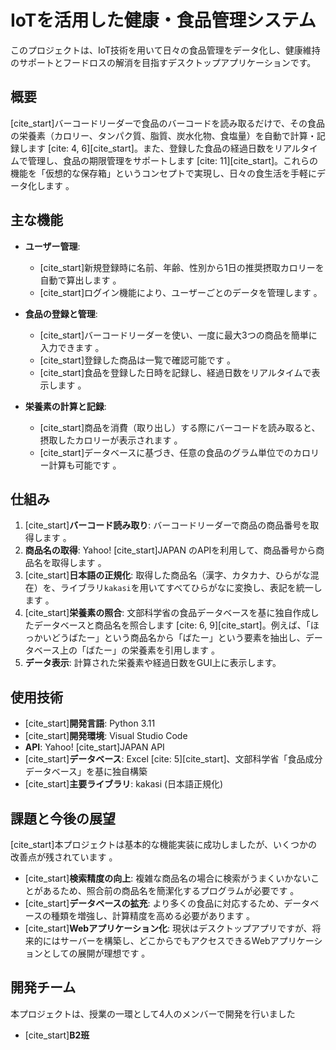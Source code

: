 # IoTを活用した健康・食品管理システム

このプロジェクトは、IoT技術を用いて日々の食品管理をデータ化し、健康維持のサポートとフードロスの解消を目指すデスクトップアプリケーションです。

## 概要

[cite_start]バーコードリーダーで食品のバーコードを読み取るだけで、その食品の栄養素（カロリー、タンパク質、脂質、炭水化物、食塩量）を自動で計算・記録します [cite: 4, 6][cite_start]。また、登録した食品の経過日数をリアルタイムで管理し、食品の期限管理をサポートします [cite: 11][cite_start]。これらの機能を「仮想的な保存箱」というコンセプトで実現し、日々の食生活を手軽にデータ化します 。

## 主な機能

* **ユーザー管理**:
    * [cite_start]新規登録時に名前、年齢、性別から1日の推奨摂取カロリーを自動で算出します 。
    * [cite_start]ログイン機能により、ユーザーごとのデータを管理します 。

* **食品の登録と管理**:
    * [cite_start]バーコードリーダーを使い、一度に最大3つの商品を簡単に入力できます 。
    * [cite_start]登録した商品は一覧で確認可能です 。
    * [cite_start]食品を登録した日時を記録し、経過日数をリアルタイムで表示します 。

* **栄養素の計算と記録**:
    * [cite_start]商品を消費（取り出し）する際にバーコードを読み取ると、摂取したカロリーが表示されます 。
    * [cite_start]データベースに基づき、任意の食品のグラム単位でのカロリー計算も可能です 。

## 仕組み

1.  [cite_start]**バーコード読み取り**: バーコードリーダーで商品の商品番号を取得します 。
2.  **商品名の取得**: Yahoo! [cite_start]JAPAN のAPIを利用して、商品番号から商品名を取得します 。
3.  [cite_start]**日本語の正規化**: 取得した商品名（漢字、カタカナ、ひらがな混在）を、ライブラリ`kakasi`を用いてすべてひらがなに変換し、表記を統一します 。
4.  [cite_start]**栄養素の照合**: 文部科学省の食品データベースを基に独自作成したデータベースと商品名を照合します [cite: 6, 9][cite_start]。例えば、「ほっかいどうばたー」という商品名から「ばたー」という要素を抽出し、データベース上の「ばたー」の栄養素を引用します 。
5.  **データ表示**: 計算された栄養素や経過日数をGUI上に表示します。

## 使用技術

* [cite_start]**開発言語**: Python 3.11 
* [cite_start]**開発環境**: Visual Studio Code 
* **API**: Yahoo! [cite_start]JAPAN API 
* [cite_start]**データベース**: Excel [cite: 5][cite_start]、文部科学省「食品成分データベース」を基に独自構築 
* [cite_start]**主要ライブラリ**: kakasi (日本語正規化) 



## 課題と今後の展望

[cite_start]本プロジェクトは基本的な機能実装に成功しましたが、いくつかの改善点が残されています 。

* [cite_start]**検索精度の向上**: 複雑な商品名の場合に検索がうまくいかないことがあるため、照合前の商品名を簡潔化するプログラムが必要です 。
* [cite_start]**データベースの拡充**: より多くの食品に対応するため、データベースの種類を増強し、計算精度を高める必要があります 。
* [cite_start]**Webアプリケーション化**: 現状はデスクトップアプリですが、将来的にはサーバーを構築し、どこからでもアクセスできるWebアプリケーションとしての展開が理想です 。

## 開発チーム

本プロジェクトは、授業の一環として4人のメンバーで開発を行いました

* [cite_start]**B2班** 
